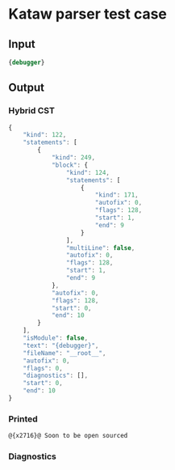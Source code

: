 # Kataw parser test case

## Input

`````js
{debugger}
`````

## Output

### Hybrid CST

```javascript
{
    "kind": 122,
    "statements": [
        {
            "kind": 249,
            "block": {
                "kind": 124,
                "statements": [
                    {
                        "kind": 171,
                        "autofix": 0,
                        "flags": 128,
                        "start": 1,
                        "end": 9
                    }
                ],
                "multiLine": false,
                "autofix": 0,
                "flags": 128,
                "start": 1,
                "end": 9
            },
            "autofix": 0,
            "flags": 128,
            "start": 0,
            "end": 10
        }
    ],
    "isModule": false,
    "text": "{debugger}",
    "fileName": "__root__",
    "autofix": 0,
    "flags": 0,
    "diagnostics": [],
    "start": 0,
    "end": 10
}
```

### Printed

```javascript
@{x2716}@ Soon to be open sourced
```

### Diagnostics

```javascript

```

